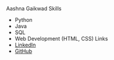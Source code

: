 Aashna Gaikwad
Skills
- Python
- Java
- SQL
- Web Development (HTML, CSS)
Links
- [LinkedIn](https://www.linkedin.com/in/aashna-gaikwad-2a61162a0?utm_source=share&utm_campaign=share_via&utm_content=profile&utm_medium=android_app)
- [GitHub](https://github.com/Aashna890)
